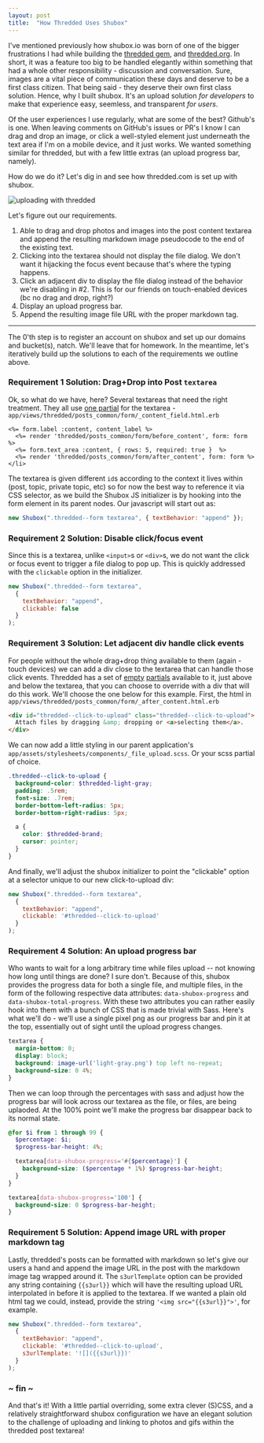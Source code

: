 ```yaml
---
layout: post
title:  "How Thredded Uses Shubox"
---
```


I've mentioned previously how shubox.io was born of one of the bigger frustrations I had while
building the [thredded gem], and [thredded.org]. In short, it was a feature too big to be
handled elegantly within something that had a whole other responsibility - discussion and
conversation. Sure, images are a vital piece of communication these days and deserve to be a first
class citizen. That being said - they deserve their own first class solution. Hence, why I built
shubox. It's an upload solution *for developers* to make that experience easy, seemless, and
transparent *for users*.

Of the user experiences I use regularly, what are some of the best? Github's is one. When leaving
comments on GitHub's issues or PR's I know I can drag and drop an image, or click a well-styled
element just underneath the text area if I'm on a mobile device, and it just works. We wanted
something similar for thredded, but with a few little extras (an upload progress bar, namely).

How do we do it? Let's dig in and see how thredded.com is set up with shubox.

![uploading with thredded](https://www-shubox-io.s3.amazonaws.com/production-sample-upload/330099bf/thredded-drag-n-drop.gif)

Let's figure out our requirements.

1. Able to drag and drop photos and images into the post content textarea and append the resulting
   markdown image pseudocode to the end of the existing text.
2. Clicking into the textarea should not display the file dialog. We don't want it hijacking the
   focus event because that's where the typing happens.
3. Click an adjacent div to display the file dialog instead of the behavior we're disabling in #2.
   This is for our friends on touch-enabled devices (bc no drag and drop, right?)
4. Display an upload progress bar.
5. Append the resulting image file URL with the proper markdown tag.

* * *

The 0'th step is to register an account on shubox and set up our domains and
bucket(s), natch. We'll leave that for homework. In the meantime, let's iteratively build up the
solutions to each of the requirements we outline above.

### Requirement 1 Solution: Drag+Drop into Post `textarea`

Ok, so what do we have, here? Several textareas that need the right treatment. They all use [one
partial] for the textarea - `app/views/thredded/posts_common/form/_content_field.html.erb`

```erb
<%= form.label :content, content_label %>
  <%= render 'thredded/posts_common/form/before_content', form: form %>
  <%= form.text_area :content, { rows: 5, required: true }  %>
  <%= render 'thredded/posts_common/form/after_content', form: form %>
</li>
```

The textarea is given different `id`s according to the context it lives within (post, topic, private
topic, etc) so for now the best way to reference it via CSS selector, as we build the Shubox JS
initializer is by hooking into the form element in its parent nodes. Our javascript will start out
as:

```javascript
new Shubox(".thredded--form textarea", { textBehavior: "append" });
```

### Requirement 2 Solution: Disable click/focus event

Since this is a textarea, unlike `<input>`s or `<div>`s, we do not want the click or focus event to
trigger a file dialog to pop up. This is quickly addressed with the `clickable` option in the
initializer.

```javascript
new Shubox(".thredded--form textarea",
  {
    textBehavior: "append",
    clickable: false
  }
);
```

### Requirement 3 Solution: Let adjacent div handle click events

For people without the whole drag+drop thing available to them (again - touch devices) we can add a
div close to the textarea that can handle those click events. Thredded has a set of [empty] [partials]
available to it, just above and below the textarea, that you can choose to override with a div that
will do this work. We'll choose the one below for this example. First, the html in
`app/views/thredded/posts_common/form/_after_content.html.erb`

```html
<div id="thredded--click-to-upload" class="thredded--click-to-upload">
  Attach files by dragging &amp; dropping or <a>selecting them</a>.
</div>
```

We can now add a little styling in our parent application's
`app/assets/stylesheets/components/_file_upload.scss`. Or your scss partial of choice.

```scss
.thredded--click-to-upload {
  background-color: $thredded-light-gray;
  padding: .5rem;
  font-size: .7rem;
  border-bottom-left-radius: 5px;
  border-bottom-right-radius: 5px;

  a {
    color: $thredded-brand;
    cursor: pointer;
  }
}
```

And finally, we'll adjust the shubox initializer to point the "clickable" option at a selector
unique to our new click-to-upload div:

```javascript
new Shubox(".thredded--form textarea",
  {
    textBehavior: "append",
    clickable: '#thredded--click-to-upload'
  }
);
```

### Requirement 4 Solution: An upload progress bar

Who wants to wait for a long arbitrary time while files upload -- not knowing how long until things
are done? I sure don't. Because of this, shubox provides the progress data for both a single file,
and multiple files, in the form of the following respective data attributes: `data-shubox-progress`
and `data-shubox-total-progress`. With these two attributes you can rather easily hook into them
with a bunch of CSS that is made trivial with Sass. Here's what we'll do - we'll use a single pixel
png as our progress bar and pin it at the top, essentially out of sight until the upload progress
changes.

```scss
textarea {
  margin-bottom: 0;
  display: block;
  background: image-url('light-gray.png') top left no-repeat;
  background-size: 0 4%;
}
```

Then we can loop through the percentages with sass and adjust how the progress bar will look across
our textarea as the file, or files, are being uplaoded. At the 100% point we'll make the progress
bar disappear back to its normal state.

```scss
@for $i from 1 through 99 {
  $percentage: $i;
  $progress-bar-height: 4%;

  textarea[data-shubox-progress='#{$percentage}'] {
    background-size: ($percentage * 1%) $progress-bar-height;
  }
}

textarea[data-shubox-progress='100'] {
  background-size: 0 $progress-bar-height;
}
```
### Requirement 5 Solution: Append image URL with proper markdown tag

Lastly, thredded's posts can be formatted with markdown so let's give our users a hand and append the
image URL in the post with the markdown image tag wrapped around it. The `s3urlTemplate` option can
be provided any string containing `{{s3url}}` which will have the resulting upload URL interpolated
in before it is applied to the textarea. If we wanted a plain old html tag we could, instead,
provide the string `'<img src="{{s3url}}">'`, for example.

```javascript
new Shubox(".thredded--form textarea",
  {
    textBehavior: "append",
    clickable: '#thredded--click-to-upload',
    s3urlTemplate: '![]({{s3url}})'
  }
);
```

### ~ fin ~

And that's it! With a little partial overriding, some extra clever (S)CSS, and a relatively
straightforward shubox configuration we have an elegant solution to the challenge of uploading and
linking to photos and gifs within the thredded post textarea!


[one partial]: https://github.com/thredded/thredded/blob/master/app/views/thredded/posts_common/form/_content_field.html.erb
[empty]: https://github.com/thredded/thredded/blob/master/app/views/thredded/posts_common/form/_before_content.html.erb
[partials]: https://github.com/thredded/thredded/blob/master/app/views/thredded/posts_common/form/_after_content.html.erb
[thredded gem]: https://github.com/thredded/thredded
[thredded.org]: https://thredded.org
